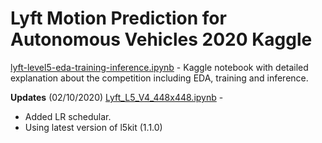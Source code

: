 # Lyft Motion Prediction for Autonomous Vehicles 2020 Kaggle

[lyft-level5-eda-training-inference.ipynb](https://www.kaggle.com/kool777/lyft-level5-eda-training-inference) - Kaggle notebook with detailed explanation about the competition including EDA, training and inference.

**Updates**
(02/10/2020) [Lyft_L5_V4_448x448.ipynb](https://github.com/kool7/Lyft_Motion_Prediction_for_Autonomous_Vehicles_2020_Kaggle/blob/master/colab/multimode/Lyft_L5_V4_448x448.ipynb) - 
  * Added LR schedular.
  * Using latest version of l5kit (1.1.0)
